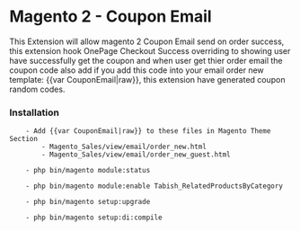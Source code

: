 # Magento 2 - Coupon Email

This Extension will allow magento 2 Coupon Email send on order success, this extension hook OnePage Checkout Success overriding to showing user have successfully get the coupon and when user get thier order email the coupon code also add if you add this code into your email order new template: {{var CouponEmail|raw}}, this extension have generated coupon random codes.

### Installation
```
	- Add {{var CouponEmail|raw}} to these files in Magento Theme Section 
		- Magento_Sales/view/email/order_new.html
		- Magento_Sales/view/email/order_new_guest.html
		
	- php bin/magento module:status

	- php bin/magento module:enable Tabish_RelatedProductsByCategory
	
	- php bin/magento setup:upgrade
	
	- php bin/magento setup:di:compile 


```


